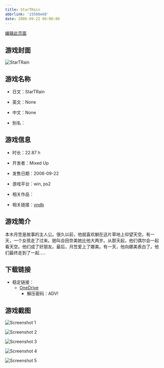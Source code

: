 ```yaml
---
title: StarTRain
abbrlink: '15508e68'
date: 2006-09-22 00:00:00
---
```

[编辑此页面](https://github.com/ACG-3/ADV3-source/blob/main/source/_posts/games/StarTRain.md)

## 游戏封面

![StarTRain](https://pan.timero.xyz/d/onedrive/img_lib_001/StarTRain_cover.avif)


## 游戏名称

- 日文：StarTRain
- 英文：None
- 中文：None

- 别名：


## 游戏信息

- 时长：22.87 h
- 开发者：Mixed Up
- 发售日期：2006-09-22
- 游戏平台：win, ps2
- 相关作品：

- 相关链接：[vndb](https://vndb.org/v1024)


## 游戏简介

本木月笠是故事的主人公。很久以前，他就喜欢躺在这片草地上仰望天空。有一天，一个女孩走了过来。她叫会田奈美她比他大两岁。从那天起，他们偶尔会一起看天空。他们成了好朋友。最后，月笠爱上了娜美。有一天，他向娜美表白了。他们最终走到了一起.....




## 下载链接

- 稳定链接：
    - [OneDrive](https://pan.timero.xyz/onedrive/adv_lib_001/StarTRain)
        - 解压密码：ADV!



## 游戏截图


![Screenshot 1](https://pan.timero.xyz/d/onedrive/img_lib_001/StarTRain_Screenshot_1.avif)

![Screenshot 2](https://pan.timero.xyz/d/onedrive/img_lib_001/StarTRain_Screenshot_2.avif)

![Screenshot 3](https://pan.timero.xyz/d/onedrive/img_lib_001/StarTRain_Screenshot_3.avif)

![Screenshot 4](https://pan.timero.xyz/d/onedrive/img_lib_001/StarTRain_Screenshot_4.avif)

![Screenshot 5](https://pan.timero.xyz/d/onedrive/img_lib_001/StarTRain_Screenshot_5.avif)


